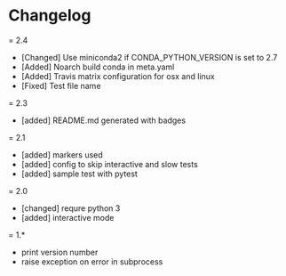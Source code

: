 # Changelog

= 2.4

- [Changed] Use miniconda2 if CONDA_PYTHON_VERSION is set to 2.7
- [Added] Noarch build conda in meta.yaml
- [Added] Travis matrix configuration for osx and linux
- [Fixed] Test file name

= 2.3

- [added] README.md generated with badges


= 2.1

- [added] markers used
- [added] config to skip interactive and slow tests
- [added] sample test with pytest

= 2.0

- [changed] requre python 3
- [added] interactive mode

= 1.*

- print version number
- raise exception on error in subprocess
